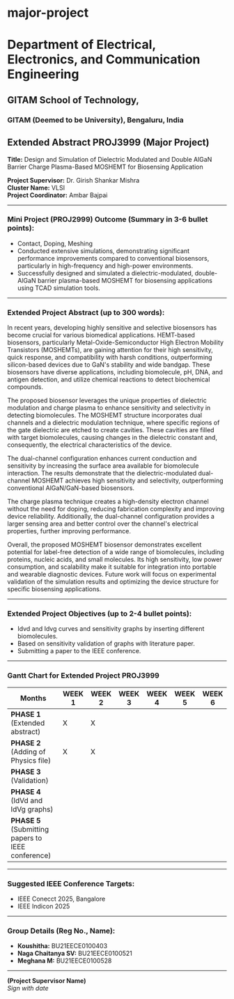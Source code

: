 # major-project
# Department of Electrical, Electronics, and Communication Engineering  
## GITAM School of Technology,  
### GITAM (Deemed to be University), Bengaluru, India  

## Extended Abstract PROJ3999 (Major Project)  

**Title:** Design and Simulation of Dielectric Modulated and Double AlGaN Barrier Charge Plasma-Based MOSHEMT for Biosensing Application  

**Project Supervisor:** Dr. Girish Shankar Mishra  
**Cluster Name:** VLSI  
**Project Coordinator:** Ambar Bajpai  

---

### Mini Project (PROJ2999) Outcome (Summary in 3-6 bullet points):  
- Contact, Doping, Meshing  
- Conducted extensive simulations, demonstrating significant performance improvements compared to conventional biosensors, particularly in high-frequency and high-power environments.  
- Successfully designed and simulated a dielectric-modulated, double-AlGaN barrier plasma-based MOSHEMT for biosensing applications using TCAD simulation tools.  

---

### Extended Project Abstract (up to 300 words):  
In recent years, developing highly sensitive and selective biosensors has become crucial for various biomedical applications. HEMT-based biosensors, particularly Metal-Oxide-Semiconductor High Electron Mobility Transistors (MOSHEMTs), are gaining attention for their high sensitivity, quick response, and compatibility with harsh conditions, outperforming silicon-based devices due to GaN's stability and wide bandgap. These biosensors have diverse applications, including biomolecule, pH, DNA, and antigen detection, and utilize chemical reactions to detect biochemical compounds.  

The proposed biosensor leverages the unique properties of dielectric modulation and charge plasma to enhance sensitivity and selectivity in detecting biomolecules. The MOSHEMT structure incorporates dual channels and a dielectric modulation technique, where specific regions of the gate dielectric are etched to create cavities. These cavities are filled with target biomolecules, causing changes in the dielectric constant and, consequently, the electrical characteristics of the device.  

The dual-channel configuration enhances current conduction and sensitivity by increasing the surface area available for biomolecule interaction. The results demonstrate that the dielectric-modulated dual-channel MOSHEMT achieves high sensitivity and selectivity, outperforming conventional AlGaN/GaN-based biosensors.  

The charge plasma technique creates a high-density electron channel without the need for doping, reducing fabrication complexity and improving device reliability. Additionally, the dual-channel configuration provides a larger sensing area and better control over the channel's electrical properties, further improving performance.  

Overall, the proposed MOSHEMT biosensor demonstrates excellent potential for label-free detection of a wide range of biomolecules, including proteins, nucleic acids, and small molecules. Its high sensitivity, low power consumption, and scalability make it suitable for integration into portable and wearable diagnostic devices. Future work will focus on experimental validation of the simulation results and optimizing the device structure for specific biosensing applications.  

---

### Extended Project Objectives (up to 2-4 bullet points):  
- Idvd and Idvg curves and sensitivity graphs by inserting different biomolecules.  
- Based on sensitivity validation of graphs with literature paper.  
- Submitting a paper to the IEEE conference.  

---

### Gantt Chart for Extended Project PROJ3999  

| **Months** | **WEEK 1** | **WEEK 2** | **WEEK 3** | **WEEK 4** | **WEEK 5** | **WEEK 6** |
|------------|------------|------------|------------|------------|------------|------------|
| **PHASE 1** (Extended abstract) | X          | X          |            |            |            |            |
| **PHASE 2** (Adding of Physics file) | X          | X          |            |            |            |            |
| **PHASE 3** (Validation)         |            |            |            |            |            |            |
| **PHASE 4** (IdVd and IdVg graphs) |            |            |            |            |            |            |
| **PHASE 5** (Submitting papers to IEEE conference) |            |            |            |            |            |            |

---

### Suggested IEEE Conference Targets:  
- IEEE Conecct 2025, Bangalore  
- IEEE Indicon 2025  

---

### Group Details (Reg No., Name):  
- **Koushitha:** BU21EECE0100403  
- **Naga Chaitanya SV:** BU21EECE0100521  
- **Meghana M:** BU21EECE0100528  

---

**(Project Supervisor Name)**  
*Sign with date*
